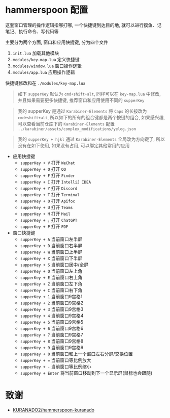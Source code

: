 # hammerspoon 配置

这套窗口管理的操作逻辑指哪打哪, 一个快捷键到达目的地, 就可以进行摸鱼、记笔记、执行命令、写代码等

主要分为两个方面, 窗口和应用快捷键, 分为四个文件
1. `init.lua` 加载其他模块
2. `modules/key-map.lua` 定义快捷键
3. `modules/window.lua` 窗口操作逻辑
4. `modules/app.lua` 应用操作逻辑

快捷键修改和在 `./modules/key-map.lua`

> 如下 `supperKey` 默认为 `cmd+shift+alt`, 同样可以在 `key-map.lua` 中修改, 并且如果需要更多快捷键, 推荐窗口和应用使用不同的 `supperKey`

> 我的 supperKey 是通过 `Karabiner-Elements` 将 `Caps` 的长按改为 `cmd+shift+alt`, 所以如下的所有的组合键都是两个按键的组合, 如果感兴趣, 可以查看当前仓库下的 `Karabiner-Elements` 配置 `../karabiner/assets/complex_modifications/yelog.json`

> 我的 `supperKey + hjkl` 通过 `Karabiner-Elements` 全局改为方向键了, 所以没有在如下使用, 如果没有占用, 可以绑定其他常用的应用

- 应用快捷键
    * `supperKey + V` 打开 `WeChat`
    * `supperKey + Q` 打开 `QQ`
    * `supperKey + F` 打开 `Finder`
    * `supperKey + I` 打开 `IntelliJ IDEA`
    * `supperKey + Y` 打开 `Discord`
    * `supperKey + T` 打开 `Terminal`
    * `supperKey + O` 打开 `Apifox`
    * `supperKey + U` 打开 `Teams`
    * `supperKey + M` 打开 `Mail`
    * `supperKey + ;` 打开 `ChatGPT`
    * `supperKey + P` 打开 `PDF`
- 窗口快捷键
    * `supperKey + A` 当前窗口左半屏
    * `supperKey + D` 当前窗口右半屏
    * `supperKey + W` 当前窗口上半屏
    * `supperKey + X` 当前窗口下半屏
    * `supperKey + S` 当前窗口居中/全屏
    * `supperKey + Q` 当前窗口左上角
    * `supperKey + E` 当前窗口右上角
    * `supperKey + Z` 当前窗口左下角
    * `supperKey + C` 当前窗口右下角
    * `supperKey + 1` 当前窗口9宫格1
    * `supperKey + 2` 当前窗口9宫格2
    * `supperKey + 3` 当前窗口9宫格3
    * `supperKey + 4` 当前窗口9宫格4
    * `supperKey + 5` 当前窗口9宫格5
    * `supperKey + 6` 当前窗口9宫格6
    * `supperKey + 7` 当前窗口9宫格7
    * `supperKey + 8` 当前窗口9宫格8
    * `supperKey + 9` 当前窗口9宫格9
    * `supperKey + 0` 当前窗口和上一个窗口左右分屏/交换位置
    * `supperKey + =` 当前窗口等比例放大
    * `supperKey + -` 当前窗口等比例缩小
    * `supperKey + Enter` 将当前窗口移动到下一个显示屏(鼠标也会跟随)


# 致谢

- [KURANADO2/hammerspoon-kuranado](https://github.com/KURANADO2/hammerspoon-kuranado)

